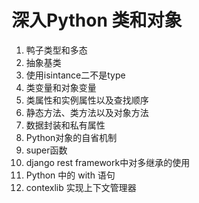 # 深入Python 类和对象

1. 鸭子类型和多态
2. 抽象基类
3. 使用isintance二不是type
4. 类变量和对象变量
5. 类属性和实例属性以及查找顺序
6. 静态方法、类方法以及对象方法
7. 数据封装和私有属性
8. Python对象的自省机制
9. super函数
10. django rest framework中对多继承的使用
11. Python 中的 with 语句
12. contexlib 实现上下文管理器
